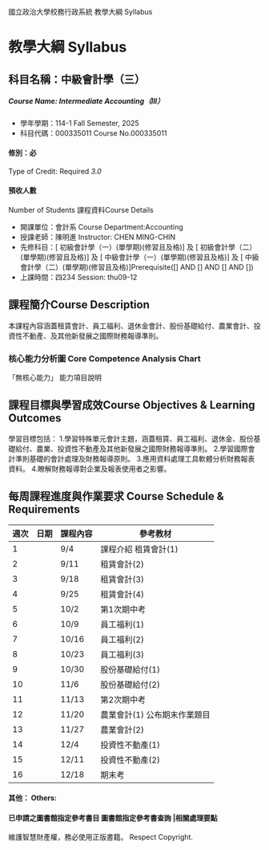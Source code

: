國立政治大學校務行政系統 教學大綱 Syllabus
# 教學大綱 Syllabus
##  科目名稱：中級會計學（三） 
#####  Course Name: Intermediate Accounting（III）
  * 學年學期：114-1 Fall Semester, 2025 
  * 科目代碼：000335011 Course No.000335011
#### 修別：必
Type of Credit: Required 
_3.0_
#### 預收人數
Number of Students
課程資料Course Details
  * 開課單位：會計系 Course Department:Accounting 
  * 授課老師：陳明進 Instructor: CHEN MING-CHIN 
  * 先修科目：[ 初級會計學（一）(單學期)(修習且及格)] 及 [ 初級會計學（二）(單學期)(修習且及格)] 及 [ 中級會計學（一）(單學期)(修習且及格)] 及 [ 中級會計學（二）(單學期)(修習且及格)]Prerequisite([] AND [] AND [] AND [])
  * 上課時間：四234 Session: thu09-12
##  課程簡介Course Description
本課程內容涵蓋租賃會計、員工福利、退休金會計、股份基礎給付、農業會計、投資性不動產、及其他新發展之國際財務報導準則。
###  核心能力分析圖 Core Competence Analysis Chart
「無核心能力」 
能力項目說明
##  課程目標與學習成效Course Objectives & Learning Outcomes 
學習目標包括：
1.學習特殊單元會計主題，涵蓋租賃、員工福利、退休金、股份基礎給付、農業、投資性不動產及其他新發展之國際財務報導準則。
2.學習國際會計準則基礎的會計處理及財務報導原則。
3.應用資料處理工具軟體分析財務報表資料。
4.瞭解財務報導對企業及報表使用者之影響。
##  每周課程進度與作業要求 Course Schedule & Requirements
週次 |  日期 |  課程內容 |  參考教材  
---|---|---|---  
1 |  |  9/4 |  課程介紹 租賃會計(1) |  Syllabus  鄭丁旺，Ch.15  
2 |  |  9/11 |  租賃會計(2) |  鄭丁旺，Ch.15 參考公報IFRS 16  
3 |  |  9/18 |  租賃會計(3) |  鄭丁旺，Ch.15 參考公報IFRS 16  
4 |  |  9/25 |  租賃會計(4) |  鄭丁旺，Ch.15 參考公報IFRS 16  
5 |  |  10/2 |  第1次期中考 |   
6 |  |  10/9 |  員工福利(1) |  鄭丁旺，Ch.16 參考公報IAS 19  
7 |  |  10/16 |  員工福利(2) |  鄭丁旺，Ch.16 參考公報IAS 19  
8 |  |  10/23 |  員工福利(3) |  鄭丁旺，Ch.16 參考公報IAS 19  
9 |  |  10/30 |  股份基礎給付(1) |  鄭丁旺，Ch.12 參考公報IFRS 2  
10 |  |  11/6 |  股份基礎給付(2) |  鄭丁旺，Ch.12 參考公報IFRS 2  
11 |  |  11/13 |  第2次期中考 |   
12 |  |  11/20 |  農業會計(1) 公布期末作業題目 |  鄭丁旺，Ch. 9 參考公報IAS 41  
13 |  |  11/27 |  農業會計(2) |  鄭丁旺，Ch. 9 參考公報IAS 41  
14 |  |  12/4 |  投資性不動產(1) |  鄭丁旺，Ch.9 參考公報IAS 40  
15 |  |  12/11 |  投資性不動產(2) |   
16 |  |  12/18 |  期末考 |   
####  其他： Others:
####  已申請之圖書館指定參考書目  圖書館指定參考書查詢 |相關處理要點
維護智慧財產權，務必使用正版書籍。 Respect Copyright.